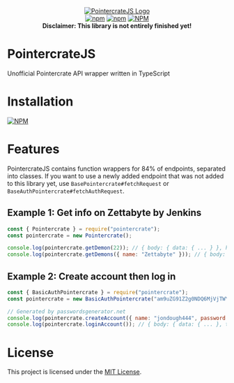 <div align="center">
    <a href="https://bwbjustin.github.io/pointercratejs"><img src="https://i.imgur.com/j00aWdy.png" alt="PointercrateJS Logo"></a>
    <br>
    <a href="https://npm.im/pointercrate"><img alt="npm" src="https://img.shields.io/npm/v/pointercrate"></a>
    <a href="https://npm.im/pointercrate"><img alt="npm" src="https://img.shields.io/npm/dt/pointercrate"></a>
    <a href="https://npm.im/pointercrate"><img alt="NPM" src="https://img.shields.io/npm/l/pointercrate"></a>
    <br>
    <strong>Disclaimer: This library is not entirely finished yet!</strong>
</div>

# PointercrateJS
Unofficial Pointercrate API wrapper written in TypeScript

# Installation
[![NPM](https://nodei.co/npm/pointercrate.png?mini=true)](https://nodei.co/npm/pointercrate)

# Features
PointercrateJS contains function wrappers for 84% of endpoints, separated into classes. If you want to use a newly added endpoint that was not added to this library yet, use `BasePointercrate#fetchRequest` or `BaseAuthPointercrate#fetchAuthRequest`.

## Example 1: Get info on Zettabyte by Jenkins
```js
const { Pointercrate } = require("pointercrate");
const pointercrate = new Pointercrate();

console.log(pointercrate.getDemon(22)); // { body: { data: { ... } }, headers: { ... } }
console.log(pointercrate.getDemons({ name: "Zettabyte" })); // { body: [ { ... } ], headers: { ... } }
```

## Example 2: Create account then log in
```js
const { BasicAuthPointercrate } = require("pointercrate");
const pointercrate = new BasicAuthPointercrate("am9uZG91Z2g0NDQ6MjVjTWYzWDZlR1VIcTdrYQ=="); // jondough444:25cMf3X6eGUHq7ka

// Generated by passwordsgenerator.net
console.log(pointercrate.createAccount({ name: "jondough444", password: "25cMf3X6eGUHq7ka" })); // { body: { data: { ... } }, headers: { ... } }
console.log(pointercrate.loginAccount()); // { body: { data: { ... }, token: "<omitted>" }, headers: { ... } }
```

<!-- More examples soon I guess??? -->

# License
This project is licensed under the [MIT License](./LICENSE).